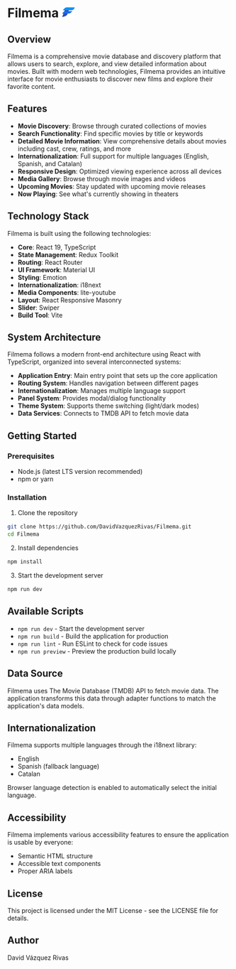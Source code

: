 # Filmema <img src="public/favicon.svg" alt="Filmema Logo" width="30" />
  
## Overview  
  
Filmema is a comprehensive movie database and discovery platform that allows users to search, explore, and view detailed information about movies. Built with modern web technologies, Filmema provides an intuitive interface for movie enthusiasts to discover new films and explore their favorite content.  
  
## Features  
  
- **Movie Discovery**: Browse through curated collections of movies  
- **Search Functionality**: Find specific movies by title or keywords  
- **Detailed Movie Information**: View comprehensive details about movies including cast, crew, ratings, and more  
- **Internationalization**: Full support for multiple languages (English, Spanish, and Catalan)  
- **Responsive Design**: Optimized viewing experience across all devices  
- **Media Gallery**: Browse through movie images and videos  
- **Upcoming Movies**: Stay updated with upcoming movie releases  
- **Now Playing**: See what's currently showing in theaters  
  
## Technology Stack  
  
Filmema is built using the following technologies:  
  
- **Core**: React 19, TypeScript  
- **State Management**: Redux Toolkit  
- **Routing**: React Router  
- **UI Framework**: Material UI  
- **Styling**: Emotion  
- **Internationalization**: i18next  
- **Media Components**: lite-youtube  
- **Layout**: React Responsive Masonry  
- **Slider**: Swiper  
- **Build Tool**: Vite  
  
## System Architecture  
  
Filmema follows a modern front-end architecture using React with TypeScript, organized into several interconnected systems:  
  
- **Application Entry**: Main entry point that sets up the core application  
- **Routing System**: Handles navigation between different pages  
- **Internationalization**: Manages multiple language support  
- **Panel System**: Provides modal/dialog functionality  
- **Theme System**: Supports theme switching (light/dark modes)  
- **Data Services**: Connects to TMDB API to fetch movie data  
  
## Getting Started  
  
### Prerequisites  
  
- Node.js (latest LTS version recommended)  
- npm or yarn  
  
### Installation  
  
1. Clone the repository  
```bash  
git clone https://github.com/DavidVazquezRivas/Filmema.git  
cd Filmema
```

2. Install dependencies
```bash
npm install
```

3. Start the development server
```bash
npm run dev
```

## Available Scripts  
  
- `npm run dev` - Start the development server  
- `npm run build` - Build the application for production  
- `npm run lint` - Run ESLint to check for code issues  
- `npm run preview` - Preview the production build locally

## Data Source  
  
Filmema uses The Movie Database (TMDB) API to fetch movie data. The application transforms this data through adapter functions to match the application's data models.

## Internationalization  
  
Filmema supports multiple languages through the i18next library:  
- English  
- Spanish (fallback language)  
- Catalan  
  
Browser language detection is enabled to automatically select the initial language.

## Accessibility  
  
Filmema implements various accessibility features to ensure the application is usable by everyone:  
- Semantic HTML structure  
- Accessible text components  
- Proper ARIA labels

## License  
  
This project is licensed under the MIT License - see the LICENSE file for details.

## Author  
  
David Vázquez Rivas
